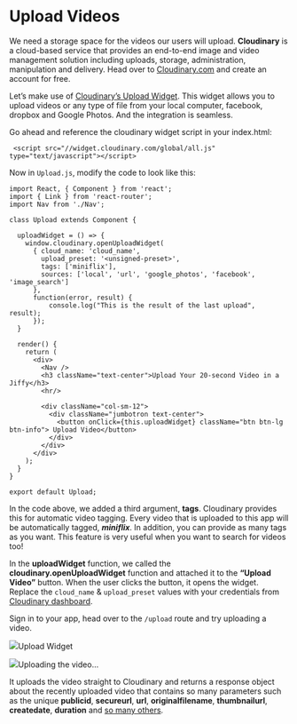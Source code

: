 # Upload Videos

We need a storage space for the videos our users will upload. **Cloudinary** is a cloud-based service that provides an end-to-end image and video management solution including uploads, storage, administration, manipulation and delivery. Head over to [Cloudinary.com](https://synd.co/2sypmf2) and create an account for free.

Let’s make use of [Cloudinary’s Upload Widget](https://synd.co/2rBWQEz). This widget allows you to upload videos or any type of file from your local computer, facebook, dropbox and Google Photos. And the integration is seamless.

Go ahead and reference the cloudinary widget script in your index.html:

```code
 <script src="//widget.cloudinary.com/global/all.js" type="text/javascript"></script>
```

Now in `Upload.js`, modify the code to look like this:

```code
import React, { Component } from 'react';
import { Link } from 'react-router';
import Nav from './Nav';

class Upload extends Component {

  uploadWidget = () => {
    window.cloudinary.openUploadWidget(
      { cloud_name: 'cloud_name',
        upload_preset: '<unsigned-preset>',
        tags: ['miniflix'],
        sources: ['local', 'url', 'google_photos', 'facebook', 'image_search']
      },
      function(error, result) {
          console.log("This is the result of the last upload", result);
      });
  }

  render() {
    return (
      <div>
        <Nav />
        <h3 className="text-center">Upload Your 20-second Video in a Jiffy</h3>
        <hr/>

        <div className="col-sm-12">
          <div className="jumbotron text-center">
            <button onClick={this.uploadWidget} className="btn btn-lg btn-info"> Upload Video</button>
          </div>
        </div>
      </div>
    );
  }
}

export default Upload;
```



In the code above, we added a third argument, **tags**. Cloudinary provides this for automatic video tagging. Every video that is uploaded to this app will be automatically tagged, _**miniflix**_. In addition, you can provide as many tags as you want. This feature is very useful when you want to search for videos too!

In the **uploadWidget** function, we called the **cloudinary.openUploadWidget** function and attached it to the **“Upload Video”** button. When the user clicks the button, it opens the widget. Replace the `cloud_name` & `upload_preset` values with your credentials from [Cloudinary dashboard](https://synd.co/2tteZFP).

Sign in to your app, head over to the `/upload` route and try uploading a video.

![](https://cdn.scotch.io/21401/hdXhoRncSRaEmKGSAPd7_image6.png)Upload Widget

![](https://cdn.scotch.io/21401/ty6p6MF6SuE7KYpVcej5_image12.png)Uploading the video...

It uploads the video straight to Cloudinary and returns a response object about the recently uploaded video that contains so many parameters such as the unique **publicid**, **secureurl**, **url**, **originalfilename**, **thumbnailurl**, **createdate**, **duration** and [so many others](https://synd.co/2s7tfX3).

